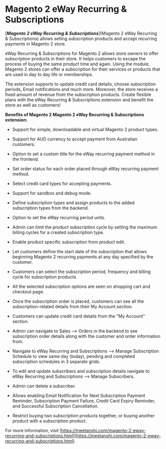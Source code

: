 # Magento 2 eWay Recurring & Subscriptions 

[***Magento 2 eWay Recurring & Subscriptions***](Magento 2 eWay Recurring & Subscriptions) allows selling subscription products and accept recurring payments in Magento 2 store.

eWay Recurring & Subscriptions for Magento 2 allows store owners to offer subscription products in their store. It helps customers to escape the process of buying the same product time and again. Using the module, Magento 2 stores can offer a subscription for their services or products that are used in day to day life or memberships.


The extension supports to update credit card details, choose subscription periods, Email notifications and much more. Moreover, the store receives a fixed amount of revenue from the subscription products. Create flexible plans with the eWay Recurring & Subscriptions extension and benefit the store as well as customers!

**Benefits of Magento 2 Magento 2 eWay Recurring & Subscriptions extension:**

* Support for simple, downloadable and virtual Magento 2 product types.

* Support for AUD currency to accept payment from Australian customers.

* Option to set a custom title for the eWay recurring payment method in the frontend.

* Set order status for each order placed through eWay recurring payment method.

* Select credit card types for accepting payments.

* Support for sandbox and debug mode.

* Define subscription types and assign products to the added subscription types from the backend.

* Option to set the eWay recurring period units.

* Admin can limit the product subscription cycle by setting the maximum billing cycles for a created subscription type.

* Enable product specific subscription from product edit.

* Let customers define the start date of the subscription that allows beginning Magento 2 recurring payments at any day specified by the customer.

* Customers can select the subscription period, frequency and billing cycle for subscription products.

* All the selected subscription options are seen on shopping cart and checkout page.

* Once the subscription order is placed, customers can see all the subscription-related details from their My Account section.

* Customers can update credit card details from the "My Account" section.

* Admin can navigate to Sales --> Orders in the backend to see subscription order details along with the customer and order information from.

* Navigate to eWay Recurring and Subscriptions --> Manage Subscription Schedule to view same day (today), pending and completed subscription schedules in 3 separate grids.

* To edit and update subscribers and subscription details navigate to eWay Recurring and Subscriptions --> Manage Subscribers.

* Admin can delete a subscriber.

* Allows enabling Email Notification for Next Subscription Payment Reminder, Subscription Payment Failure, Credit Card Expiry Reminder, and Successful Subscription Cancellation.

* Restrict buying two subscription products together, or buying another product with a subscription product.

For more information, visit [https://meetanshi.com/magento-2-eway-recurring-and-subscriptions.html](https://meetanshi.com/magento-2-eway-recurring-and-subscriptions.html)


